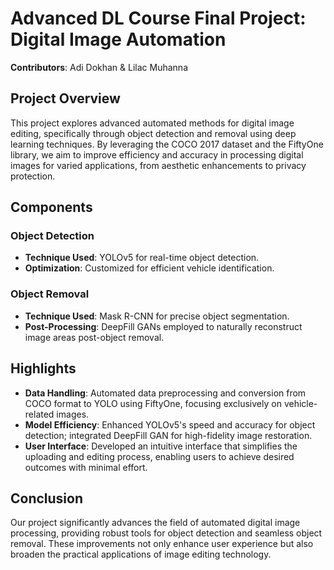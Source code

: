 # **Advanced DL Course Final Project: Digital Image Automation**
**Contributors**: Adi Dokhan & Lilac Muhanna

## **Project Overview**
This project explores advanced automated methods for digital image editing, specifically through object detection and removal using deep learning techniques. By leveraging the COCO 2017 dataset and the FiftyOne library, we aim to improve efficiency and accuracy in processing digital images for varied applications, from aesthetic enhancements to privacy protection.

## **Components**
### **Object Detection**
- **Technique Used**: YOLOv5 for real-time object detection.
- **Optimization**: Customized for efficient vehicle identification.

### **Object Removal**
- **Technique Used**: Mask R-CNN for precise object segmentation.
- **Post-Processing**: DeepFill GANs employed to naturally reconstruct image areas post-object removal.

## **Highlights**
- **Data Handling**: Automated data preprocessing and conversion from COCO format to YOLO using FiftyOne, focusing exclusively on vehicle-related images.
- **Model Efficiency**: Enhanced YOLOv5's speed and accuracy for object detection; integrated DeepFill GAN for high-fidelity image restoration.
- **User Interface**: Developed an intuitive interface that simplifies the uploading and editing process, enabling users to achieve desired outcomes with minimal effort.

## **Conclusion**
Our project significantly advances the field of automated digital image processing, providing robust tools for object detection and seamless object removal. These improvements not only enhance user experience but also broaden the practical applications of image editing technology.




